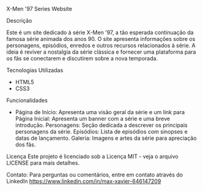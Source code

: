X-Men '97 Series Website

Descrição

Este é um site dedicado à série X-Men '97, a tão esperada continuação da famosa série animada dos anos 90. O site apresenta informações sobre os personagens, episódios, enredos e outros recursos relacionados à série. A ideia é reviver a nostalgia da série clássica e fornecer uma plataforma para os fãs se conectarem e discutirem sobre a nova temporada.

Tecnologias Utilizadas

- HTML5
- CSS3



Funcionalidades
- Página de Início: Apresenta uma visão geral da série e um link para
Página Inicial: Apresenta um banner com a série e uma breve introdução.
Personagens: Seção dedicada a descrever os principais personagens da série.
Episódios: Lista de episódios com sinopses e datas de lançamento.
Galeria: Imagens e artes da série para apreciação dos fãs.

Licença
Este projeto é licenciado sob a Licença MIT - veja o arquivo LICENSE para mais detalhes.

Contato:
Para perguntas ou comentários, entre em contato através do LinkedIn https://www.linkedin.com/in/max-xavier-646147209